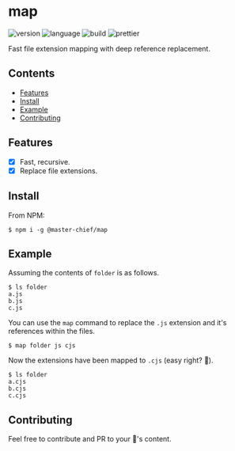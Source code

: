# map

![version](https://img.shields.io/github/package-json/v/117/map?color=196DFF&style=flat-square)
![language](https://img.shields.io/github/languages/code-size/117/map?color=F1A42E&style=flat-square)
![build](https://img.shields.io/github/workflow/status/117/map/test?style=flat-square)
![prettier](https://img.shields.io/static/v1?label=code%20style&message=prettier&color=ff51bc&style=flat-square)

Fast file extension mapping with deep reference replacement.

## Contents

- [Features](#features)
- [Install](#install)
- [Example](#example)
- [Contributing](#contributing)

## Features

- [x] Fast, recursive.
- [x] Replace file extensions.

## Install

From NPM:

```terminal
$ npm i -g @master-chief/map
```

## Example

Assuming the contents of `folder` is as follows.

```terminal
$ ls folder
a.js
b.js
c.js
```

You can use the `map` command to replace the `.js` extension and it's references
within the files.

```terminal
$ map folder js cjs
```

Now the extensions have been mapped to `.cjs` (easy right? 🙂).

```terminal
$ ls folder
a.cjs
b.cjs
c.cjs
```

## Contributing

Feel free to contribute and PR to your 💖's content.
